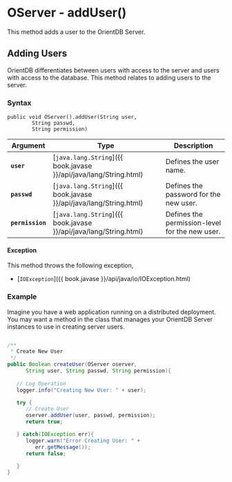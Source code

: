 
# OServer - addUser()

This method adds a user to the OrientDB Server.

## Adding Users

OrientDB differentiates between users with access to the server and users with access to the database.  This method relates to adding users to the server.

### Syntax

```
public void OServer().addUser(String user, 
		String passwd,
		String permission)
```

| Argument | Type | Description |
|---|---|---|
| **`user`** | [`java.lang.String`]({{ book.javase }}/api/java/lang/String.html) | Defines the user name. |
| **`passwd`** | [`java.lang.String`]({{ book.javase }}/api/java/lang/String.html) | Defines the password for the new user. |
| **`permission`** | [`java.lang.String`]({{ book.javase }}/api/java/lang/String.html) | Defines the permission-level for the new user. |

#### Exception

This method throws the following exception,

- [`IOException`]({{ book.javase }}/api/java/io/IOException.html)


### Example

Imagine you have a web application running on a distributed deployment.  You may want a method in the class that manages your OrientDB Server instances to use in creating server users.

```java

/**
 * Create New User
 */
public Boolean createUser(OServer oserver, 
      String user, String passwd, String permission){ 
    
   // Log Operation
   logger.info("Creating New User: " + user);

   try {
      // Create User 
      oserver.addUser(user, passwd, permission);
	  return true;

   } catch(IOException err){
      logger.warn("Error Creating User: " +
	     err.getMessage());
      return false;

   }
}
```
